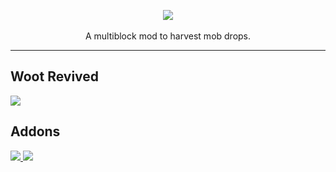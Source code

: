 <p align="center">
  <img src="https://raw.githubusercontent.com/wootrevived/wootrevived/refs/heads/1.21.1/src/main/resources/woot_revived.png" />
  <br>
  <br>
  A multiblock mod to harvest mob drops.
  <br>
</p>

---

## Woot Revived
<a href="https://github.com/wootrevived/wootrevived">
    <img src="https://github-readme-stats.vercel.app/api/pin/?username=wootrevived&repo=wootrevived&bg_color=00000000&text_color=7f7f7f&title_color=8cb2ff" />
</a>

## Addons
<a href="https://github.com/wootrevived/industrialforegoingaddon">
    <img src="https://github-readme-stats.vercel.app/api/pin/?username=wootrevived&repo=industrialforegoingaddon&bg_color=00000000&text_color=7f7f7f&title_color=8cb2ff" />
</a>

<a href="https://github.com/wootrevived/botaniaaddon">
    <img src="https://github-readme-stats.vercel.app/api/pin/?username=wootrevived&repo=botaniaaddon&bg_color=00000000&text_color=7f7f7f&title_color=8cb2ff" />
</a>
